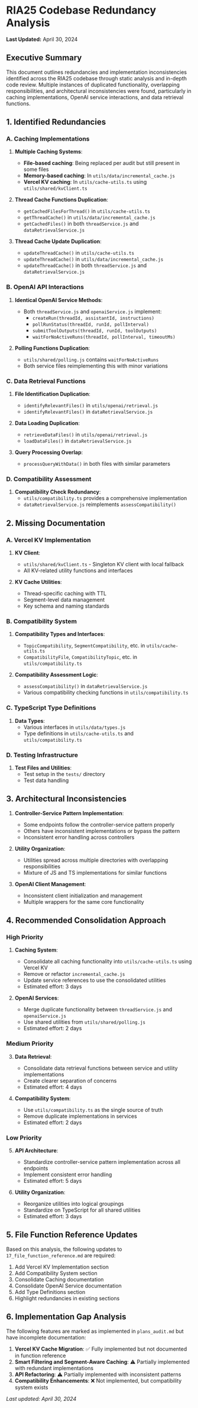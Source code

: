 # RIA25 Codebase Redundancy Analysis

**Last Updated:** April 30, 2024

## Executive Summary

This document outlines redundancies and implementation inconsistencies identified across the RIA25 codebase through static analysis and in-depth code review. Multiple instances of duplicated functionality, overlapping responsibilities, and architectural inconsistencies were found, particularly in caching implementations, OpenAI service interactions, and data retrieval functions.

## 1. Identified Redundancies

### A. Caching Implementations

1. **Multiple Caching Systems**:

   - **File-based caching**: Being replaced per audit but still present in some files
   - **Memory-based caching**: In `utils/data/incremental_cache.js`
   - **Vercel KV caching**: In `utils/cache-utils.ts` using `utils/shared/kvClient.ts`

2. **Thread Cache Functions Duplication**:

   - `getCachedFilesForThread()` in `utils/cache-utils.ts`
   - `getThreadCache()` in `utils/data/incremental_cache.js`
   - `getCachedFiles()` in both `threadService.js` and `dataRetrievalService.js`

3. **Thread Cache Update Duplication**:
   - `updateThreadCache()` in `utils/cache-utils.ts`
   - `updateThreadCache()` in `utils/data/incremental_cache.js`
   - `updateThreadCache()` in both `threadService.js` and `dataRetrievalService.js`

### B. OpenAI API Interactions

1. **Identical OpenAI Service Methods**:

   - Both `threadService.js` and `openaiService.js` implement:
     - `createRun(threadId, assistantId, instructions)`
     - `pollRunStatus(threadId, runId, pollInterval)`
     - `submitToolOutputs(threadId, runId, toolOutputs)`
     - `waitForNoActiveRuns(threadId, pollInterval, timeoutMs)`

2. **Polling Functions Duplication**:
   - `utils/shared/polling.js` contains `waitForNoActiveRuns`
   - Both service files reimplementing this with minor variations

### C. Data Retrieval Functions

1. **File Identification Duplication**:

   - `identifyRelevantFiles()` in `utils/openai/retrieval.js`
   - `identifyRelevantFiles()` in `dataRetrievalService.js`

2. **Data Loading Duplication**:

   - `retrieveDataFiles()` in `utils/openai/retrieval.js`
   - `loadDataFiles()` in `dataRetrievalService.js`

3. **Query Processing Overlap**:
   - `processQueryWithData()` in both files with similar parameters

### D. Compatibility Assessment

1. **Compatibility Check Redundancy**:
   - `utils/compatibility.ts` provides a comprehensive implementation
   - `dataRetrievalService.js` reimplements `assessCompatibility()`

## 2. Missing Documentation

### A. Vercel KV Implementation

1. **KV Client**:

   - `utils/shared/kvClient.ts` - Singleton KV client with local fallback
   - All KV-related utility functions and interfaces

2. **KV Cache Utilities**:
   - Thread-specific caching with TTL
   - Segment-level data management
   - Key schema and naming standards

### B. Compatibility System

1. **Compatibility Types and Interfaces**:

   - `TopicCompatibility`, `SegmentCompatibility`, etc. in `utils/cache-utils.ts`
   - `CompatibilityFile`, `CompatibilityTopic`, etc. in `utils/compatibility.ts`

2. **Compatibility Assessment Logic**:
   - `assessCompatibility()` in `dataRetrievalService.js`
   - Various compatibility checking functions in `utils/compatibility.ts`

### C. TypeScript Type Definitions

1. **Data Types**:
   - Various interfaces in `utils/data/types.js`
   - Type definitions in `utils/cache-utils.ts` and `utils/compatibility.ts`

### D. Testing Infrastructure

1. **Test Files and Utilities**:
   - Test setup in the `tests/` directory
   - Test data handling

## 3. Architectural Inconsistencies

1. **Controller-Service Pattern Implementation**:

   - Some endpoints follow the controller-service pattern properly
   - Others have inconsistent implementations or bypass the pattern
   - Inconsistent error handling across controllers

2. **Utility Organization**:

   - Utilities spread across multiple directories with overlapping responsibilities
   - Mixture of JS and TS implementations for similar functions

3. **OpenAI Client Management**:
   - Inconsistent client initialization and management
   - Multiple wrappers for the same core functionality

## 4. Recommended Consolidation Approach

### High Priority

1. **Caching System**:

   - Consolidate all caching functionality into `utils/cache-utils.ts` using Vercel KV
   - Remove or refactor `incremental_cache.js`
   - Update service references to use the consolidated utilities
   - Estimated effort: 3 days

2. **OpenAI Services**:
   - Merge duplicate functionality between `threadService.js` and `openaiService.js`
   - Use shared utilities from `utils/shared/polling.js`
   - Estimated effort: 2 days

### Medium Priority

3. **Data Retrieval**:

   - Consolidate data retrieval functions between service and utility implementations
   - Create clearer separation of concerns
   - Estimated effort: 4 days

4. **Compatibility System**:
   - Use `utils/compatibility.ts` as the single source of truth
   - Remove duplicate implementations in services
   - Estimated effort: 2 days

### Low Priority

5. **API Architecture**:

   - Standardize controller-service pattern implementation across all endpoints
   - Implement consistent error handling
   - Estimated effort: 5 days

6. **Utility Organization**:
   - Reorganize utilities into logical groupings
   - Standardize on TypeScript for all shared utilities
   - Estimated effort: 3 days

## 5. File Function Reference Updates

Based on this analysis, the following updates to `17_file_function_reference.md` are required:

1. Add Vercel KV Implementation section
2. Add Compatibility System section
3. Consolidate Caching documentation
4. Consolidate OpenAI Service documentation
5. Add Type Definitions section
6. Highlight redundancies in existing sections

## 6. Implementation Gap Analysis

The following features are marked as implemented in `plans_audit.md` but have incomplete documentation:

1. **Vercel KV Cache Migration**: ✅ Fully implemented but not documented in function reference
2. **Smart Filtering and Segment-Aware Caching**: ⚠️ Partially implemented with redundant implementations
3. **API Refactoring**: ⚠️ Partially implemented with inconsistent patterns
4. **Compatibility Enhancements**: ❌ Not implemented, but compatibility system exists

_Last updated: April 30, 2024_
